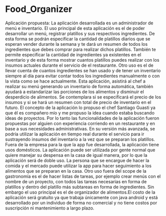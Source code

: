 # Food_Organizer

Aplicación propuesta:
La aplicación desarrollada es un administrador de menú e inventario. El uso principal de esta aplicación es el de poder desarrollar un menú, registrar platillos y sus respectivos ingredientes. De esta forma se podrán especificar la cantidad de platillos diarios que se esperan vender durante la semana y te dará un resumen de todos los ingredientes que debes comprar para realizar dichos platillos. También te permite especificar la cantidad de ingredientes ya existentes en el inventario y de esta forma mostrar cuantos platillos puedes realizar con los insumos actuales durante el servicio de el restaurante. Otro uso es el de llevar cuenta de cuantos ingredientes se han usado y de tener un inventario siempre al día para evitar contar todos los ingredientes manualmente o con la vista como se hace actualmente. Esta aplicación, asistirá al chef a realizar su menú generando un inventario de forma automática, también ayudará a estandarizar las porciones de los alimentos y disminuir el desperdicio de alimentos. Se contemplara si se especificará el precio de los insumos y si se hará un resumen con total de precio de inventario en el futuro. El concepto de la aplicación lo propuso el chef Santiago Guasti ya que él es compañero mío y me propuso la idea cuando estaba buscando ideas de proyectos. Por lo tanto las funcionalidades de la aplicación fueron propuestas por alguien con experiencia corriendo en un restaurante y en base a sus necesidades administrativas. En su versión más avanzada, se podría utilizar la aplicación en tiempo real durante el servicio para ir sustrayendo insumos del inventario a la vez que se preparan los platillos. 
Fuera de la empresa para la que la app fue desarrollada, la aplicación tiene usos domésticos. La aplicación puede ser utilizada por gente normal que quiere manejar su despensa en la casa de igual manera, por lo que la aplicación será de doble uso. La persona que se encargue de hacer la comida y el mercado puede utilizar la app para hacer seguimiento a los alimentos que se preparan en la casa. Otro uso fuera del scope de la gastronomía es el de hacer listas de tareas, por ejemplo crear menús con el nombre de un proyecto, con todos las tareas necesarias en forma de platillos y dentro del platillo más subtareas en forma de ingredientes. Sin embargo el uso principal es el de organizador de alimentos.El costo de la aplicación será gratuito ya que trabaja únicamente con java android y está desarrollado por un individuo de forma no comercial y no tiene costos por suscripción ni mantenimiento a largo plazo.
